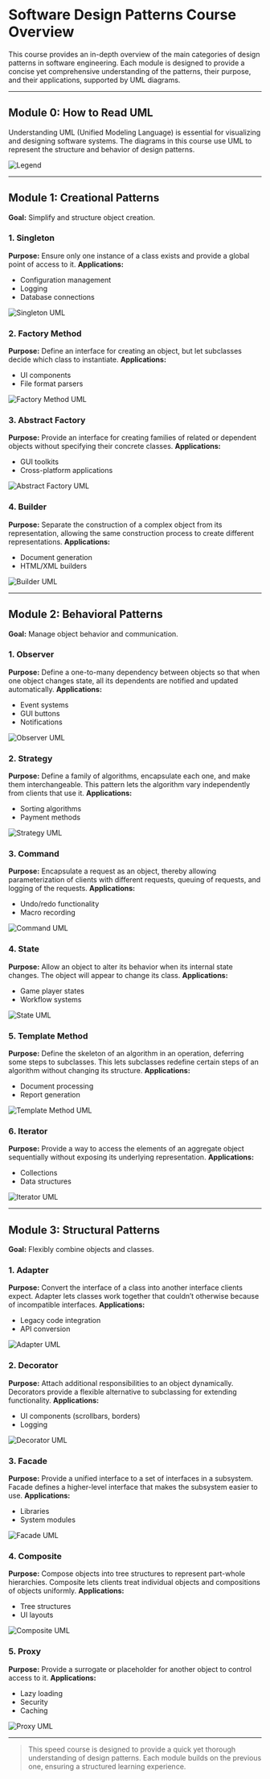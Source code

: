 # Software Design Patterns Course Overview

This course provides an in-depth overview of the main categories of design patterns in software engineering. Each module is designed to provide a concise yet comprehensive understanding of the patterns, their purpose, and their applications, supported by UML diagrams.

---
## Module 0: How to Read UML

Understanding UML (Unified Modeling Language) is essential for visualizing and designing software systems. The diagrams in this course use UML to represent the structure and behavior of design patterns.

![Legend](Legend.png)

---
## Module 1: Creational Patterns
**Goal:** Simplify and structure object creation.

### 1. Singleton
**Purpose:** Ensure only one instance of a class exists and provide a global point of access to it.
**Applications:**
- Configuration management
- Logging
- Database connections

![Singleton UML](Creational/Singleton.png)

### 2. Factory Method
**Purpose:** Define an interface for creating an object, but let subclasses decide which class to instantiate.
**Applications:**
- UI components
- File format parsers

![Factory Method UML](Creational/FactoryMethod.png)

### 3. Abstract Factory
**Purpose:** Provide an interface for creating families of related or dependent objects without specifying their concrete classes.
**Applications:**
- GUI toolkits
- Cross-platform applications

![Abstract Factory UML](Creational/AbstractFactory.png)

### 4. Builder
**Purpose:** Separate the construction of a complex object from its representation, allowing the same construction process to create different representations.
**Applications:**
- Document generation
- HTML/XML builders

![Builder UML](Creational/Builder.png)

---
## Module 2: Behavioral Patterns
**Goal:** Manage object behavior and communication.

### 1. Observer
**Purpose:** Define a one-to-many dependency between objects so that when one object changes state, all its dependents are notified and updated automatically.
**Applications:**
- Event systems
- GUI buttons
- Notifications

![Observer UML](Behavioral/Observer.png)

### 2. Strategy
**Purpose:** Define a family of algorithms, encapsulate each one, and make them interchangeable. This pattern lets the algorithm vary independently from clients that use it.
**Applications:**
- Sorting algorithms
- Payment methods

![Strategy UML](Behavioral/Strategy.png)

### 3. Command
**Purpose:** Encapsulate a request as an object, thereby allowing parameterization of clients with different requests, queuing of requests, and logging of the requests.
**Applications:**
- Undo/redo functionality
- Macro recording

![Command UML](Behavioral/Command.png)

### 4. State
**Purpose:** Allow an object to alter its behavior when its internal state changes. The object will appear to change its class.
**Applications:**
- Game player states
- Workflow systems

![State UML](Behavioral/State.png)

### 5. Template Method
**Purpose:** Define the skeleton of an algorithm in an operation, deferring some steps to subclasses. This lets subclasses redefine certain steps of an algorithm without changing its structure.
**Applications:**
- Document processing
- Report generation

![Template Method UML](Behavioral/TemplateMethod.png)

### 6. Iterator
**Purpose:** Provide a way to access the elements of an aggregate object sequentially without exposing its underlying representation.
**Applications:**
- Collections
- Data structures

![Iterator UML](Behavioral/Iterator.png)

---
## Module 3: Structural Patterns
**Goal:** Flexibly combine objects and classes.

### 1. Adapter
**Purpose:** Convert the interface of a class into another interface clients expect. Adapter lets classes work together that couldn’t otherwise because of incompatible interfaces.
**Applications:**
- Legacy code integration
- API conversion

![Adapter UML](Structural/Adapter.png)

### 2. Decorator
**Purpose:** Attach additional responsibilities to an object dynamically. Decorators provide a flexible alternative to subclassing for extending functionality.
**Applications:**
- UI components (scrollbars, borders)
- Logging

![Decorator UML](Structural/Decorator.png)

### 3. Facade
**Purpose:** Provide a unified interface to a set of interfaces in a subsystem. Facade defines a higher-level interface that makes the subsystem easier to use.
**Applications:**
- Libraries
- System modules

![Facade UML](Structural/Facade.png)

### 4. Composite
**Purpose:** Compose objects into tree structures to represent part-whole hierarchies. Composite lets clients treat individual objects and compositions of objects uniformly.
**Applications:**
- Tree structures
- UI layouts

![Composite UML](Structural/Composite.png)

### 5. Proxy
**Purpose:** Provide a surrogate or placeholder for another object to control access to it.
**Applications:**
- Lazy loading
- Security
- Caching

![Proxy UML](Structural/Proxy.png)

---

> This speed course is designed to provide a quick yet thorough understanding of design patterns. Each module builds on the previous one, ensuring a structured learning experience.

